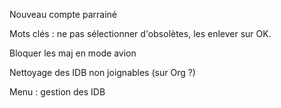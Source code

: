 Nouveau compte parrainé

Mots clés : ne pas sélectionner d'obsolètes, les enlever sur OK.

Bloquer les maj en mode avion

Nettoyage des IDB non joignables (sur Org ?)

Menu : gestion des IDB
